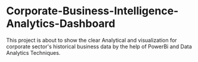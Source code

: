 # Corporate-Business-Intelligence-Analytics-Dashboard
This project is about to show the clear Analytical and visualization for corporate sector's historical business data by the help of PowerBi and Data Analytics Techniques.
